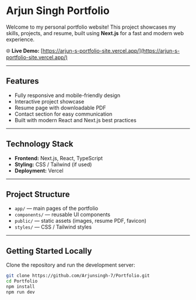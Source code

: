 # Arjun Singh Portfolio

Welcome to my personal portfolio website! This project showcases my skills, projects, and resume, built using **Next.js** for a fast and modern web experience.

🌐 **Live Demo:** [https://arjun-s-portfolio-site.vercel.app/](https://arjun-s-portfolio-site.vercel.app/)

---

## Features

- Fully responsive and mobile-friendly design  
- Interactive project showcase  
- Resume page with downloadable PDF  
- Contact section for easy communication  
- Built with modern React and Next.js best practices  

---

## Technology Stack

- **Frontend:** Next.js, React, TypeScript  
- **Styling:** CSS / Tailwind (if used)  
- **Deployment:** Vercel  

---

## Project Structure

- `app/` — main pages of the portfolio  
- `components/` — reusable UI components  
- `public/` — static assets (images, resume PDF, favicon)  
- `styles/` — CSS / Tailwind styles  

---

## Getting Started Locally

Clone the repository and run the development server:

```bash
git clone https://github.com/Arjunsingh-7/Portfolio.git
cd Portfolio
npm install
npm run dev
